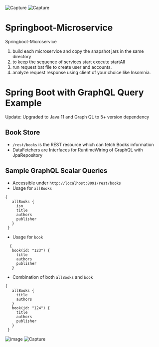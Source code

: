 ![Capture](https://user-images.githubusercontent.com/21150740/146417761-b3551433-8ac5-4b09-ad99-6128ed40a7ff.JPG)
![Capture](https://user-images.githubusercontent.com/21150740/146417802-e00019ec-50f5-40c5-ad0e-d2e84c04c797.JPG)
# Springboot-Microservice
Springboot-Microservice

1. build each microservice and copy the snapshot jars in the same directory
2. to keep the sequence of services start execute startAll
3. run request bat file to create user and accounts.
4. analyze request response using client of your choice like Insomnia.


# Spring Boot with GraphQL Query Example

Update: Upgraded to Java 11 and Graph QL to 5+ version dependency

## Book Store
- `/rest/books` is the REST resource which can fetch Books information
- DataFetchers are Interfaces for RuntimeWiring of GraphQL with JpaRepository

## Sample GraphQL Scalar Queries
- Accessible under `http://localhost:8091/rest/books`
- Usage for `allBooks`
```
{
   allBooks {
     isn
     title
     authors
     publisher
   }
 }
```
- Usage for `book`
```
  {
   book(id: "123") {
     title
     authors
     publisher
   }
```
- Combination of both `allBooks` and `book`
```
{
   allBooks {
     title
     authors
   }
   book(id: "124") {
     title
     authors
     publisher
   }
 }
```
![image](https://user-images.githubusercontent.com/21150740/146417882-325d9985-27ff-4b01-bd7c-73b1edd4cd63.png)
![Capture](https://user-images.githubusercontent.com/21150740/146417905-093df906-e9c2-4880-867f-65314e432bca.JPG)


